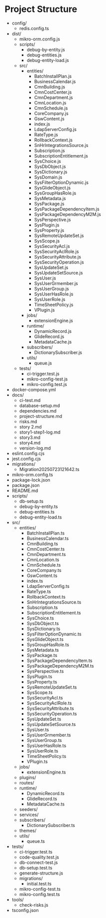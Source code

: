 # Project Structure
- config/
  - redis.config.ts
- dist/
  - mikro-orm.config.js
  - scripts/
    - debug-by-entity.js
    - debug-entities.js
    - debug-entity-load.js
  - src/
    - entities/
      - BatchInstallPlan.js
      - BusinessCalendar.js
      - CmnBuilding.js
      - CmnCostCenter.js
      - CmnDepartment.js
      - CmnLocation.js
      - CmnSchedule.js
      - CoreCompany.js
      - GswContent.js
      - index.js
      - LdapServerConfig.js
      - RateType.js
      - RollbackContext.js
      - SnHrIntegrationsSource.js
      - Subscription.js
      - SubscriptionEntitlement.js
      - SysChoice.js
      - SysDbObject.js
      - SysDictionary.js
      - SysDomain.js
      - SysFilterOptionDynamic.js
      - SysGlideObject.js
      - SysGroupHasRole.js
      - SysMetadata.js
      - SysPackage.js
      - SysPackageDependencyItem.js
      - SysPackageDependencyM2M.js
      - SysPerspective.js
      - SysPlugin.js
      - SysProperty.js
      - SysRemoteUpdateSet.js
      - SysScope.js
      - SysSecurityAcl.js
      - SysSecurityAclRole.js
      - SysSecurityAttribute.js
      - SysSecurityOperation.js
      - SysUpdateSet.js
      - SysUpdateSetSource.js
      - SysUser.js
      - SysUserGrmember.js
      - SysUserGroup.js
      - SysUserHasRole.js
      - SysUserRole.js
      - TimeSheetPolicy.js
      - VPlugin.js
    - jobs/
      - extensionEngine.js
    - runtime/
      - DynamicRecord.js
      - GlideRecord.js
      - MetadataCache.js
    - subscribers/
      - DictionarySubscriber.js
    - utils/
      - queue.js
  - tests/
    - ci-trigger.test.js
    - mikro-config-test.js
    - mikro-config.test.js
- docker-compose.yml
- docs/
  - ci-test.md
  - database-setup.md
  - dependencies.md
  - project-structure.md
  - risks.md
  - story 2.md
  - story1-step1-log.md
  - story3.md
  - story4.md
  - version-log.md
- eslint.config.cjs
- jest.config.cjs
- migrations/
  - Migration20250723121642.ts
- mikro-orm.config.ts
- package-lock.json
- package.json
- README.md
- scripts/
  - db-setup.ts
  - debug-by-entity.ts
  - debug-entities.ts
  - debug-entity-load.ts
- src/
  - entities/
    - BatchInstallPlan.ts
    - BusinessCalendar.ts
    - CmnBuilding.ts
    - CmnCostCenter.ts
    - CmnDepartment.ts
    - CmnLocation.ts
    - CmnSchedule.ts
    - CoreCompany.ts
    - GswContent.ts
    - index.ts
    - LdapServerConfig.ts
    - RateType.ts
    - RollbackContext.ts
    - SnHrIntegrationsSource.ts
    - Subscription.ts
    - SubscriptionEntitlement.ts
    - SysChoice.ts
    - SysDbObject.ts
    - SysDictionary.ts
    - SysFilterOptionDynamic.ts
    - SysGlideObject.ts
    - SysGroupHasRole.ts
    - SysMetadata.ts
    - SysPackage.ts
    - SysPackageDependencyItem.ts
    - SysPackageDependencyM2M.ts
    - SysPerspective.ts
    - SysPlugin.ts
    - SysProperty.ts
    - SysRemoteUpdateSet.ts
    - SysScope.ts
    - SysSecurityAcl.ts
    - SysSecurityAclRole.ts
    - SysSecurityAttribute.ts
    - SysSecurityOperation.ts
    - SysUpdateSet.ts
    - SysUpdateSetSource.ts
    - SysUser.ts
    - SysUserGrmember.ts
    - SysUserGroup.ts
    - SysUserHasRole.ts
    - SysUserRole.ts
    - TimeSheetPolicy.ts
    - VPlugin.ts
  - jobs/
    - extensionEngine.ts
  - plugins/
  - routes/
  - runtime/
    - DynamicRecord.ts
    - GlideRecord.ts
    - MetadataCache.ts
  - seeders/
  - services/
  - subscribers/
    - DictionarySubscriber.ts
  - themes/
  - utils/
    - queue.ts
- tests/
  - ci-trigger.test.ts
  - code-quality.test.js
  - db-connect-test.js
  - db-setup.test.ts
  - generate-structure.js
  - migrations/
    - initial.test.ts
  - mikro-config-test.ts
  - mikro-config.test.ts
- tools/
  - check-risks.js
- tsconfig.json
